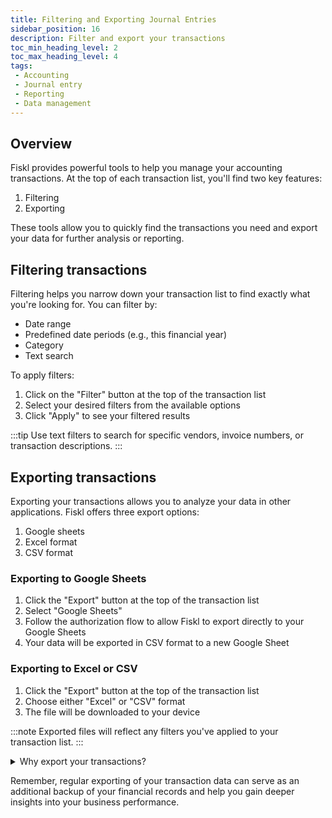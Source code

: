 ```yaml
---
title: Filtering and Exporting Journal Entries
sidebar_position: 16
description: Filter and export your transactions
toc_min_heading_level: 2
toc_max_heading_level: 4
tags:
 - Accounting
 - Journal entry
 - Reporting
 - Data management
---
```


## Overview

Fiskl provides powerful tools to help you manage your accounting transactions. At the top of each transaction list, you'll find two key features:

1. Filtering
2. Exporting

These tools allow you to quickly find the transactions you need and export your data for further analysis or reporting.

## Filtering transactions

Filtering helps you narrow down your transaction list to find exactly what you're looking for. You can filter by:

- Date range
- Predefined date periods (e.g., this financial year)
- Category
- Text search

To apply filters:

1. Click on the "Filter" button at the top of the transaction list
2. Select your desired filters from the available options
3. Click "Apply" to see your filtered results

:::tip
Use text filters to search for specific vendors, invoice numbers, or transaction descriptions.
:::

## Exporting transactions

Exporting your transactions allows you to analyze your data in other applications. Fiskl offers three export options:

1. Google sheets
2. Excel format
3. CSV format

### Exporting to Google Sheets

1. Click the "Export" button at the top of the transaction list
2. Select "Google Sheets"
3. Follow the authorization flow to allow Fiskl to export directly to your Google Sheets
4. Your data will be exported in CSV format to a new Google Sheet

### Exporting to Excel or CSV

1. Click the "Export" button at the top of the transaction list
2. Choose either "Excel" or "CSV" format
3. The file will be downloaded to your device

:::note
Exported files will reflect any filters you've applied to your transaction list.
:::

<details>
<summary>Why export your transactions?</summary>

Exporting your transactions can be useful for:

- Creating custom reports
- Sharing data with your accountant or tax preparer
- Backing up your financial records
- Analyzing your business performance in spreadsheet software
- Making a backup before making significant adjustments


</details>

Remember, regular exporting of your transaction data can serve as an additional backup of your financial records and help you gain deeper insights into your business performance.
